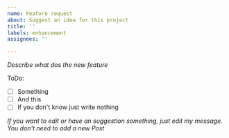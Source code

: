 ```yaml
---
name: Feature request
about: Suggest an idea for this project
title: ''
labels: enhancement
assignees: ''

---
```


_Describe what dos the new feature_

ToDo: 
- [ ] Something
- [ ] And this
- [ ] If you don't know just write nothing

_If you want to edit or have an suggestion something, just edit my message. You don't need to add a new Post_
